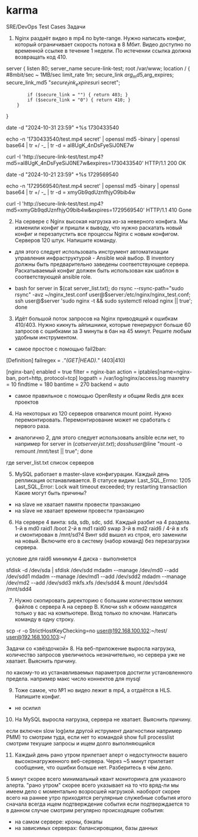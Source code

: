# karma

SRE/DevOps
Test Cases
Задачи
1. Nginx раздаёт видео в mp4 по byte-range. Нужно написать конфиг,
который ограничивает скорость потока в 8 Мбит. Видео доступно по
временной ссылке в течение 1 недели. По истечении ссылка
должна возвращать код 410.


server {
	listen 80;
		server_name secure-link-test;
		root /var/www;
		location / {
		#8mbit/sec ~ 1MB/sec
			limit_rate 1m;
			secure_link $arg_md5,$arg_expires;
			secure_link_md5 "$secure_link_expires$uri secret";

			if ($secure_link = "") { return 403; }
			if ($secure_link = "0") { return 410; }
		}
}

date -d "2024-10-31 23:59" +%s
1730433540

echo -n '1730433540/test.mp4 secret' | openssl md5 -binary | openssl base64 | tr +/ -_ | tr -d =
al8UgK_4nDsFyeSiJ0NE7w

curl -I 'http://secure-link-test/test.mp4?md5=al8UgK_4nDsFyeSiJ0NE7w&expires=1730433540'
HTTP/1.1 200 OK


date -d "2024-10-21 23:59" +%s
1729569540

echo -n '1729569540/test.mp4 secret' | openssl md5 -binary | openssl base64 | tr +/ -_ | tr -d =
xmyGb9qdUznfhjyO9bib4w

curl -I 'http://secure-link-test/test.mp4?md5=xmyGb9qdUznfhjyO9bib4w&expires=1729569540'
HTTP/1.1 410 Gone

2. На сервере с Nginx высокая нагрузка из-за неверного конфига. Мы
изменили конфиг и пришли к выводу, что нужно раскатать новый
конфиг и перезапустить все процессы Nginx с новым конфигом.
Серверов 120 штук. Напишите команду.

- для этого следует использовать инструмент автоматизации управления инфраструктурой - Ansible мой выбор.
В inventory должны быть предварительно заведены соответствующие сервера.
Раскатываемый конфиг должен быть использован как шаблон в соответствующей ansible role.

- bash
for server in $(cat server_list.txt); do rsync --rsync-path="sudo rsync" -avz ~/nginx_test.conf user@$server:/etc/nginx/nginx_test.conf; ssh user@$server 'sudo nginx -t && sudo systemctl reload nginx || true'; done

3. Идёт большой поток запросов на Nginx приводящий к ошибкам
410/403. Нужно кикнуть айпишники, которые генерируют больше 60
запросов с ошибками за 3 минуты в бан на 45 минут. Решите любым
удобным инструментом.

- самое простое c помощью fail2ban:

[Definition]
failregex = <HOST>.*\"(GET|HEAD).*" (403|410)

[nginx-ban]
enabled  = true
filter   = nginx-ban
action   = iptables[name=nginx-ban, port=http, protocol=tcp]
logpath  = /var/log/nginx/access.log
maxretry = 10
findtime = 180
bantime  = 270
backend = auto

- самое правильное с помощью OpenResty и общим Redis для всех проектов

4. На некоторых из 120 серверов отвалился mount point. Нужно
перемонтировать. Перемонтирование может не сработать с
первого раза.

- аналогично 2, для этого следует использовать ansible
если нет, то например
for server in $(cat server_list.txt);  do ssh user@$line "mount -o remount /mnt/test || true"; done

где server_list.txt список серверов

5. MySQL работает в master-slave конфигурации. Каждый день
репликация останавливается. В статусе видим:
Last_SQL_Errno: 1205
Last_SQL_Error: Lock wait timeout exceeded; try restarting transaction
Какие могут быть причины?

- на slave не хватает памяти провести транзакцию
- на slave не хватает времени провести транзакцию

6. На сервере 4 винта: sda, sdb, sdc, sdd. Каждый разбит на 4 раздела.
1-й в md0 raid1 /boot
2-й в md1 raid0 swap
3-й в md2 raid6 /
4-й в xfs и смонтирован в /mnt/sd?4
Винт sdd вышел из строя, его заменили на новый. Включите его в
систему (набор команд) без перезагрузки сервера.

условие для raid6 минимум 4 диска - выполняется

sfdisk -d /dev/sda | sfdisk /dev/sdd
mdadm --manage /dev/md0 --add /dev/sdd1
mdadm --manage /dev/md1 --add /dev/sdd2
mdadm --manage /dev/md2 --add /dev/sdd3
mkfs.xfs /dev/sdd4 & mount /dev/sdd4 /mnt/sdd4

7. Нужно скопировать директорию с большим количеством мелких
файлов с сервера A на сервер B. Ключи ssh к обоим находятся
только у вас на компьютере. Вход только по ключам. Написать
команду в одну строку.

scp -r -o StrictHostKeyChecking=no user@192.168.100.102:~/test/ user@192.168.100.103:~/

Задачи со «звёздочкой»
8. На веб-приложение выросла нагрузка, количество запросов
увеличилось незначительно, но сервера уже не хватает. Выяснить
причину.

по какому-то из устанавливаемых параметров достигли установленного предела. например макс число коннектов для mysql

9. Тоже самое, что №1 но видео лежит в mp4, а отдаётся в HLS.
Напишите конфиг.

- не осилил

10. На MySQL выросла нагрузка, сервера не хватает. Выяснить причину.

если включен slow log(или другой иструмент диагностики например PMM) то смотрим туда, если нет то командой show full processlist смотрим текущие запросы и ищем долго выполняющийся

11. Каждый день рано утром прилетает алерт о недоступности вашего
высоконагруженного веб-сервера. Через ~5 минут прилетает
сообщение, что ошибки больше нет. Разберитесь в чём дело.

5 минут скорее всего минимальный квант мониторинга для указаного алерта.
"рано утром" скорее всего указывает на то что вряд-ли мы имеем дело с моментально возросшей нагрузкой.
наоборот скорее всего на раннее утро приходятся регулярные служебные события
итого сначала всегда ищем подтверждение события
если подтверждается то в данном случае смотрим регулярно происходящие события:
- на самом сервере: кроны, бэкапы
- на зависимых серверах: балансировщики, базы данных
